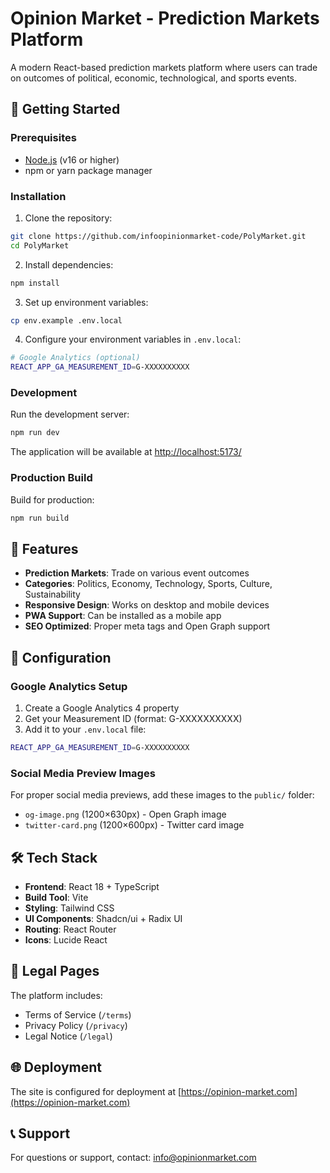 # Opinion Market - Prediction Markets Platform

A modern React-based prediction markets platform where users can trade on outcomes of political, economic, technological, and sports events.

## 🚀 Getting Started

### Prerequisites

- [Node.js](https://nodejs.org/en/) (v16 or higher)
- npm or yarn package manager

### Installation

1. Clone the repository:
```bash
git clone https://github.com/infoopinionmarket-code/PolyMarket.git
cd PolyMarket
```

2. Install dependencies:
```bash
npm install
```

3. Set up environment variables:
```bash
cp env.example .env.local
```

4. Configure your environment variables in `.env.local`:
```bash
# Google Analytics (optional)
REACT_APP_GA_MEASUREMENT_ID=G-XXXXXXXXXX
```

### Development

Run the development server:
```bash
npm run dev
```

The application will be available at [http://localhost:5173/](http://localhost:5173/)

### Production Build

Build for production:
```bash
npm run build
```

## 📱 Features

- **Prediction Markets**: Trade on various event outcomes
- **Categories**: Politics, Economy, Technology, Sports, Culture, Sustainability
- **Responsive Design**: Works on desktop and mobile devices
- **PWA Support**: Can be installed as a mobile app
- **SEO Optimized**: Proper meta tags and Open Graph support

## 🔧 Configuration

### Google Analytics Setup

1. Create a Google Analytics 4 property
2. Get your Measurement ID (format: G-XXXXXXXXXX)
3. Add it to your `.env.local` file:
```bash
REACT_APP_GA_MEASUREMENT_ID=G-XXXXXXXXXX
```

### Social Media Preview Images

For proper social media previews, add these images to the `public/` folder:
- `og-image.png` (1200×630px) - Open Graph image
- `twitter-card.png` (1200×600px) - Twitter card image

## 🛠️ Tech Stack

- **Frontend**: React 18 + TypeScript
- **Build Tool**: Vite
- **Styling**: Tailwind CSS
- **UI Components**: Shadcn/ui + Radix UI
- **Routing**: React Router
- **Icons**: Lucide React

## 📄 Legal Pages

The platform includes:
- Terms of Service (`/terms`)
- Privacy Policy (`/privacy`) 
- Legal Notice (`/legal`)

## 🌐 Deployment

The site is configured for deployment at [https://opinion-market.com](https://opinion-market.com)

## 📞 Support

For questions or support, contact: info@opinionmarket.com
